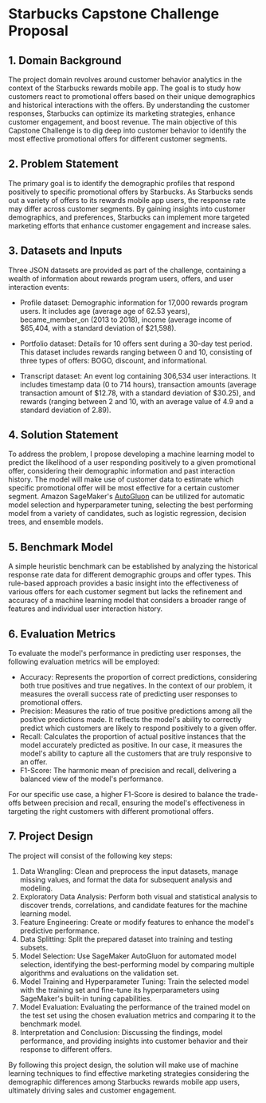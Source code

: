 # Starbucks Capstone Challenge Proposal

## 1. Domain Background

The project domain revolves around customer behavior analytics in the context of the Starbucks rewards mobile app. The
goal is to study how customers react to promotional offers based on their unique demographics and historical
interactions with the offers. By understanding the customer responses, Starbucks can optimize its marketing strategies,
enhance customer engagement, and boost revenue. The main objective of this Capstone Challenge is to dig deep into
customer behavior to identify the most effective promotional offers for different customer segments.

## 2. Problem Statement

The primary goal is to identify the demographic profiles that respond positively to specific promotional offers by
Starbucks. As Starbucks sends out a variety of offers to its rewards mobile app users, the response rate may differ
across customer segments. By gaining insights into customer demographics, and preferences, Starbucks can implement more
targeted marketing efforts that enhance customer engagement and increase sales.

## 3. Datasets and Inputs

Three JSON datasets are provided as part of the challenge, containing a wealth of information about rewards program
users, offers, and user interaction events:

- Profile dataset: Demographic information for 17,000 rewards program users. It includes age (average age of 62.53
  years), became_member_on (2013 to 2018), income (average income of $65,404, with a standard deviation of $21,598).

- Portfolio dataset: Details for 10 offers sent during a 30-day test period. This dataset includes rewards ranging
  between 0 and 10, consisting of three types of offers: BOGO, discount, and informational.

- Transcript dataset: An event log containing 306,534 user interactions. It includes timestamp data (0 to 714 hours),
  transaction amounts (average transaction amount of $12.78, with a standard deviation of $30.25), and rewards (ranging
  between 2 and 10, with an average value of 4.9 and a standard deviation of 2.89).

## 4. Solution Statement

To address the problem, I propose developing a machine learning model to predict the likelihood of a user responding
positively to a given promotional offer, considering their demographic information and past interaction history. The
model will make use of customer data to estimate which specific promotional offer will be most effective for a certain
customer segment. Amazon SageMaker's [AutoGluon](https://docs.aws.amazon.com/sagemaker/latest/dg/autogluon.html) can be
utilized for automatic model selection and hyperparameter tuning, selecting the best performing model from a variety of
candidates, such as logistic regression, decision trees, and ensemble models.

## 5. Benchmark Model

A simple heuristic benchmark can be established by analyzing the historical response rate data for different demographic
groups and offer types. This rule-based approach provides a basic insight into the effectiveness of various offers for
each customer segment but lacks the refinement and accuracy of a machine learning model that considers a broader range
of features and individual user interaction history.

## 6. Evaluation Metrics

To evaluate the model's performance in predicting user responses, the following evaluation metrics will be employed:

- Accuracy: Represents the proportion of correct predictions, considering both true positives and true negatives. In the
  context of our problem, it measures the overall success rate of predicting user responses to promotional offers.
- Precision: Measures the ratio of true positive predictions among all the positive predictions made. It reflects the
  model's ability to correctly predict which customers are likely to respond positively to a given offer.
- Recall: Calculates the proportion of actual positive instances that the model accurately predicted as positive. In our
  case, it measures the model's ability to capture all the customers that are truly responsive to an offer.
- F1-Score: The harmonic mean of precision and recall, delivering a balanced view of the model's performance.

For our specific use case, a higher F1-Score is desired to balance the trade-offs between precision and recall, ensuring
the model's effectiveness in targeting the right customers with different promotional offers.

## 7. Project Design

The project will consist of the following key steps:

1. Data Wrangling: Clean and preprocess the input datasets, manage missing values, and format the data for subsequent
   analysis and modeling.
2. Exploratory Data Analysis: Perform both visual and statistical analysis to discover trends, correlations, and
   candidate features for the machine learning model.
3. Feature Engineering: Create or modify features to enhance the model's predictive performance.
4. Data Splitting: Split the prepared dataset into training and testing subsets.
5. Model Selection: Use SageMaker AutoGluon for automated model selection, identifying the best-performing model by
   comparing multiple algorithms and evaluations on the validation set.
6. Model Training and Hyperparameter Tuning: Train the selected model with the training set and fine-tune its
   hyperparameters using SageMaker's built-in tuning capabilities.
7. Model Evaluation: Evaluating the performance of the trained model on the test set using the chosen evaluation metrics
   and comparing it to the benchmark model.
8. Interpretation and Conclusion: Discussing the findings, model performance, and providing insights into customer
   behavior and their response to different offers.

By following this project design, the solution will make use of machine learning techniques to find effective marketing
strategies considering the demographic differences among Starbucks rewards mobile app users, ultimately driving sales
and customer engagement.